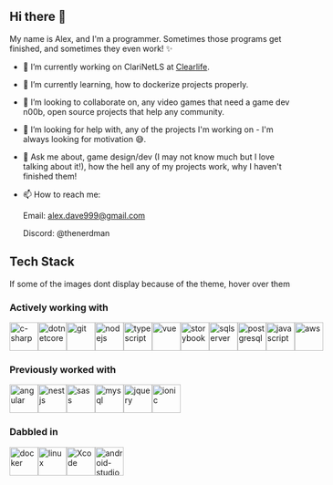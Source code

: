 ## Hi there 👋
          
My name is Alex, and I'm a programmer. Sometimes those programs get finished, and sometimes they even work! ✨

- 🔭 I’m currently working on ClariNetLS at [Clearlife]([www.motasoft.co.uk](https://www.clearlifeltd.com/)).
- 🌱 I’m currently learning, how to dockerize projects properly.
- 👯 I’m looking to collaborate on, any video games that need a game dev n00b, open source projects that help any community.
- 🤔 I’m looking for help with, any of the projects I'm working on - I'm always looking for motivation 😅.
- 💬 Ask me about, game design/dev (I may not know much but I love talking about it!), how the hell any of my projects work, why I haven't finished them!
- 📫 How to reach me: 
     
     Email: alex.dave999@gmail.com
          
     Discord: @thenerdman

## Tech Stack
If some of the images dont display because of the theme, hover over them
### Actively working with
<div style="display:flex;">     
<img style="width:50px;" alt="c-sharp" title="c-sharp" src="https://cdn.jsdelivr.net/gh/devicons/devicon/icons/csharp/csharp-original.svg" />
<img style="width:50px;" alt="dotnetcore" title="dotnetcore" src="https://cdn.jsdelivr.net/gh/devicons/devicon/icons/dotnetcore/dotnetcore-original.svg" />
<img style="width:50px;" alt="git" title="git" src="https://cdn.jsdelivr.net/gh/devicons/devicon/icons/git/git-original.svg" />     
<img style="width:50px;" alt="nodejs" title="nodejs" src="https://cdn.jsdelivr.net/gh/devicons/devicon/icons/nodejs/nodejs-original.svg" />
<img style="width:50px;" alt="typescript" title="typescript" src="https://cdn.jsdelivr.net/gh/devicons/devicon/icons/typescript/typescript-original.svg" />
<img style="width:50px;" alt="vue" title="vue" src="https://cdn.jsdelivr.net/gh/devicons/devicon/icons/vuejs/vuejs-original.svg" />
<img style="width:50px;" alt="storybook" title="storybook" src="https://cdn.jsdelivr.net/gh/devicons/devicon/icons/storybook/storybook-original.svg" />
<img style="width:50px;" alt="sqlserver" title="sqlserver" src="https://cdn.jsdelivr.net/gh/devicons/devicon/icons/microsoftsqlserver/microsoftsqlserver-plain-wordmark.svg" />
<img style="width:50px;" alt="postgresql" title="postgresql" src="https://cdn.jsdelivr.net/gh/devicons/devicon/icons/postgresql/postgresql-original.svg" />
<img style="width:50px;" alt="javascript" title="javascript" src="https://cdn.jsdelivr.net/gh/devicons/devicon/icons/javascript/javascript-original.svg" />
<img style="width:50px;" alt="aws" title="aws" src="https://cdn.jsdelivr.net/gh/devicons/devicon/icons/amazonwebservices/amazonwebservices-original-wordmark.svg" />
</div>

### Previously worked with
<div style="display:flex;">     
<img style="width:50px;" alt="angular" title="angular" src="https://cdn.jsdelivr.net/gh/devicons/devicon/icons/angularjs/angularjs-plain.svg" />   
<img style="width:50px;" alt="nestjs" title="nestjs" src="https://cdn.jsdelivr.net/gh/devicons/devicon/icons/nestjs/nestjs-plain.svg" />
<img style="width:50px;" alt="sass" title="sass" src="https://cdn.jsdelivr.net/gh/devicons/devicon/icons/sass/sass-original.svg" />
<img style="width:50px;" alt="mysql" title="mysql" src="https://cdn.jsdelivr.net/gh/devicons/devicon/icons/mysql/mysql-original.svg" />
<img style="width:50px;" alt="jquery" title="jquery" src="https://cdn.jsdelivr.net/gh/devicons/devicon/icons/jquery/jquery-original.svg" />
<img style="width:50px;" alt="ionic" title="ionic" src="https://cdn.jsdelivr.net/gh/devicons/devicon/icons/ionic/ionic-original-wordmark.svg" />
</div>

### Dabbled in
<div style="display:flex;">     
<img style="width:50px;" alt="docker" title="docker" src="https://cdn.jsdelivr.net/gh/devicons/devicon/icons/docker/docker-plain.svg" />
<img style="width:50px;" alt="linux" title="linux" src="https://cdn.jsdelivr.net/gh/devicons/devicon/icons/linux/linux-original.svg" />   
<img style="width:50px;" alt="Xcode" title="xcode" src="https://cdn.jsdelivr.net/gh/devicons/devicon/icons/xcode/xcode-plain.svg" />
<img style="width:50px;" alt="android-studio" title="android-studio" src="https://cdn.jsdelivr.net/gh/devicons/devicon/icons/androidstudio/androidstudio-original.svg" />
</div>
          
